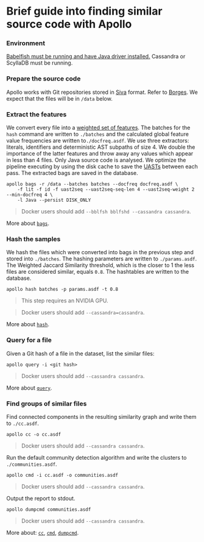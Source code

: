 # Brief guide into finding similar source code with Apollo

### Environment

[Babelfish must be running and have Java driver installed.](https://doc.bblf.sh/user/getting-started.html)
Cassandra or ScyllaDB must be running.

### Prepare the source code

Apollo works with Git repositories stored in [Siva](https://github.com/src-d/go-siva) format.
Refer to [Borges](https://github.com/src-d/borges). We expect that the files will be in `/data` below.

### Extract the features

We convert every file into a [weighted set of features](https://en.wikipedia.org/wiki/Bag-of-words_model).
The batches for the `hash` command are written to `./batches` and the calculated global feature
value frequencies are written to`./docfreq.asdf`. We use three extractors: literals, identifiers
and deterministic AST subpaths of size 4. We double the importance of the latter features and throw
away any values which appear in less than 4 files. Only Java source code is analysed. We optimize
the pipeline executing by using the disk cache to save
the [UASTs](https://doc.bblf.sh/uast/code-to-ast.html) between each pass. The extracted bags
are saved in the database.

```
apollo bags -r /data --batches batches --docfreq docfreq.asdf \
    -f lit -f id -f uast2seq --uast2seq-seq-len 4 --uast2seq-weight 2 --min-docfreq 4 \
    -l Java --persist DISK_ONLY
```

> Docker users should add `--bblfsh bblfshd --cassandra cassandra`.

More about [`bags`](cmd/bags.md).

### Hash the samples

We hash the files which were converted into bags in the previous step and stored into
`./batches`. The hashing parameters are written to `./params.asdf`. The Weighted Jaccard Similarity
threshold, which is the closer to 1 the less files are considered similar, equals `0.8`. The hashtables
are written to the database.

```
apollo hash batches -p params.asdf -t 0.8
```

> This step requires an NVIDIA GPU.

> Docker users should add `--cassandra=cassandra`.

More about [`hash`](cmd/hash.md).

### Query for a file

Given a Git hash of a file in the dataset, list the similar files:
```
apollo query -i <git hash>
```

> Docker users should add `--cassandra cassandra`.

More about [`query`](cmd/hash.md).

### Find groups of similar files

Find connected components in the resulting similarity graph and write them to `./cc.asdf`.

```
apollo cc -o cc.asdf
```

> Docker users should add `--cassandra cassandra`.

Run the default community detection algorithm and write the clusters to `./communities.asdf`.

```
apollo cmd -i cc.asdf -o communities.asdf
```

> Docker users should add `--cassandra cassandra`.

Output the report to stdout.

```
apollo dumpcmd communities.asdf
```

> Docker users should add `--cassandra cassandra`.

More about: [`cc`](cmd/cc.md), [`cmd`](cmd/cmd.md), [`dumpcmd`](cmd/dumpcmd.md).
